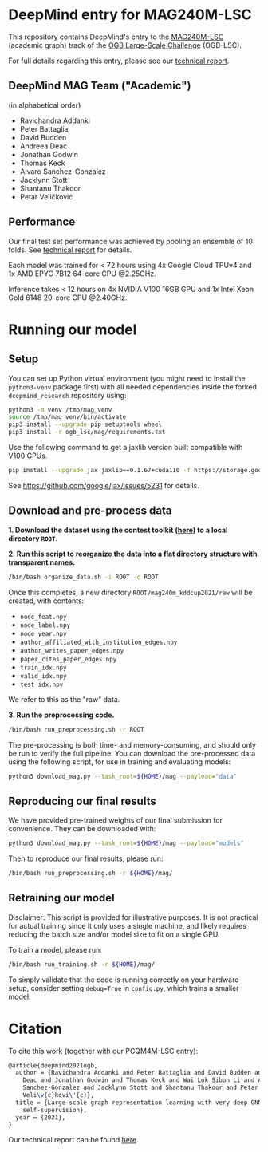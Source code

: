 # DeepMind entry for MAG240M-LSC

This repository contains DeepMind's entry to the [MAG240M-LSC](https://ogb.stanford.edu/kddcup2021/mag240m/) (academic graph) track of the
[OGB Large-Scale Challenge](https://ogb.stanford.edu/kddcup2021/) (OGB-LSC).

For full details regarding this entry, please see our [technical report](https://storage.googleapis.com/deepmind-ogb-lsc/reports/OGB_LSC_Tech_Report.pdf).

## DeepMind MAG Team ("Academic")

(in alphabetical order)

- Ravichandra Addanki
- Peter Battaglia
- David Budden
- Andreea Deac
- Jonathan Godwin
- Thomas Keck
- Alvaro Sanchez-Gonzalez
- Jacklynn Stott
- Shantanu Thakoor
- Petar Veličković

## Performance

Our final test set performance was achieved by pooling an ensemble of 10 folds.
See [technical report](https://storage.googleapis.com/deepmind-ogb-lsc/reports/OGB_LSC_Tech_Report.pdf) for details.

Each model was trained for < 72 hours using 4x Google Cloud TPUv4 and 1x AMD
EPYC 7B12 64-core CPU @2.25GHz.

Inference takes < 12 hours on 4x NVIDIA V100 16GB GPU and 1x Intel Xeon Gold
6148 20-core CPU @2.40GHz.

# Running our model

## Setup

You can set up Python virtual environment (you might need to install the
`python3-venv` package first) with all needed dependencies inside the forked
`deepmind_research` repository using:

```bash
python3 -m venv /tmp/mag_venv
source /tmp/mag_venv/bin/activate
pip3 install --upgrade pip setuptools wheel
pip3 install -r ogb_lsc/mag/requirements.txt
```

Use the following command to get a jaxlib version built compatible with V100 GPUs.
```bash
pip install --upgrade jax jaxlib==0.1.67+cuda110 -f https://storage.googleapis.com/jax-releases/jax_releases.html
```
See https://github.com/google/jax/issues/5231 for details.


## Download and pre-process data


**1. Download the dataset using the contest toolkit ([here](https://ogb.stanford.edu/kddcup2021/mag240m/#dataset)) to a local directory
`ROOT`.**

**2. Run this script to reorganize the data into a flat directory structure with
transparent names.**

```bash
/bin/bash organize_data.sh -i ROOT -o ROOT
```

Once this completes, a new directory `ROOT/mag240m_kddcup2021/raw` will be
created, with contents:

- `node_feat.npy`
- `node_label.npy`
- `node_year.npy`
- `author_affiliated_with_institution_edges.npy`
- `author_writes_paper_edges.npy`
- `paper_cites_paper_edges.npy`
- `train_idx.npy`
- `valid_idx.npy`
- `test_idx.npy`

We refer to this as the "raw" data.

**3. Run the preprocessing code.**

```bash
/bin/bash run_preprocessing.sh -r ROOT
```

The pre-processing is both time- and memory-consuming, and should only be run
to verify the full pipeline. You can download the pre-processed data using the
following script, for use in training and evaluating models:

```bash
python3 download_mag.py --task_root=${HOME}/mag --payload="data"
```


## Reproducing our final results

We have provided pre-trained weights of our final submission for convenience.
They can be downloaded with:

```bash
python3 download_mag.py --task_root=${HOME}/mag --payload="models"
```

Then to reproduce our final results, please run:

```bash
/bin/bash run_preprocessing.sh -r ${HOME}/mag/
```

## Retraining our model

Disclaimer: This script is provided for illustrative purposes. It is not
practical for actual training since it only uses a single machine, and likely
requires reducing the batch size and/or model size to fit on a single GPU.

To train a model, please run:

```bash
/bin/bash run_training.sh -r ${HOME}/mag/
```

To simply validate that the code is running correctly on your hardware setup,
consider setting `debug=True` in `config.py`, which trains a smaller model.


# Citation

To cite this work (together with our PCQM4M-LSC entry):

```latex
@article{deepmind2021ogb,
  author = {Ravichandra Addanki and Peter Battaglia and David Budden and Andreea
    Deac and Jonathan Godwin and Thomas Keck and Wai Lok Sibon Li and Alvaro
    Sanchez-Gonzalez and Jacklynn Stott and Shantanu Thakoor and Petar
    Veli\v{c}kovi\'{c}},
  title = {Large-scale graph representation learning with very deep GNNs and
    self-supervision},
  year = {2021},
}
```

Our technical report can be found [here](https://storage.googleapis.com/deepmind-ogb-lsc/reports/OGB_LSC_Tech_Report.pdf).
